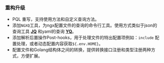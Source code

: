 ### 重构升级

- PQL 重写，支持使用方法和自定义查询方法。
- 添加`NGXQ`工具，为ngx配置文件的查询的命令行工具。使用方式类似于json的查询工具 [**JQ**][1] 和yaml的查询 [**YQ**][2]。
- 添加解析后置操作Post-hooks，用于处理文件的特出配置项例如：`include` 配置处理，或者动态配置内容获取`${.env.HOME}`。
- 配置文件和Golang结构体之间的转换，提供转换接口注册和类型注册两种方式，方便扩展。

[1]: https://stedolan.github.io/jq/ "JQ"
[2]: https://mikefarah.gitbook.io/yq/ "YQ"
